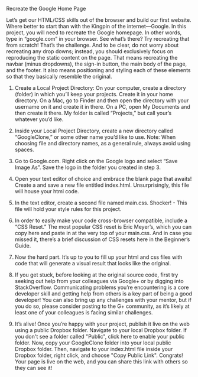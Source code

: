 Recreate the Google Home Page

Let’s get our HTML/CSS skills out of the browser and build our first website. Where better to start than with the Kingpin of the internet—Google. In this project, you will need to recreate the Google homepage. In other words, type in “google.com” in your browser. See what’s there? Try recreating that from scratch! That’s the challenge. And to be clear, do not worry about recreating any drop downs; instead, you should exclusively focus on reproducing the static content on the page. That means recreating the navbar (minus dropdowns), the sign-in button, the main body of the page, and the footer. It also means positioning and styling each of these elements so that they basically resemble the original.

1. Create a Local Project Directory: On your computer, create a directory (folder) in which you’ll keep your projects. Create it in your home directory. On a Mac, go to Finder and then open the directory with your username on it and create it in there. On a PC, open My Documents and then create it there. My folder is called “Projects,” but call your’s whatever you’d like.

2. Inside your Local Project Directory, create a new directory called “GoogleClone,” or some other name you’d like to use. Note: When choosing file and directory names, as a general rule, always avoid using spaces.

3. Go to Google.com. Right click on the Google logo and select “Save Image As”. Save the logo in the folder you created in step 3.

4. Open your text editor of choice and embrace the blank page that awaits! Create a and save a new file entitled index.html. Unsurprisingly, this file will house your html code.

5. In the text editor, create a second file named main.css. Shocker! - This file will hold your style rules for this project.

6. In order to easily make your code cross-browser compatible, include a “CSS Reset.” The most popular CSS reset is Eric Meyer’s, which you can copy here and paste in at the very top of your main.css. And in case you missed it, there’s a brief discussion of CSS resets here in the Beginner’s Guide.

7. Now the hard part. It’s up to you to fill up your html and css files with code that will generate a visual result that looks like the original.

8. If you get stuck, before looking at the original source code, first try seeking out help from your colleagues via Google+ or by digging into StackOverflow. Communicating problems you’re encountering is a core developer skill and getting help from others is a key part of being a good developer! You can also bring up any challenges with your mentor, but if you do so, please consider posting to the G+ community, as it’s likely at least one of your colleagues is facing similar challenges.

9. It’s alive! Once you’re happy with your project, publish it live on the web using a public Dropbox folder. Navigate to your local Dropbox folder. If you don't see a folder called "Public", click here to enable your public folder. Now, copy your GoogleClone folder into your local public Dropbox folder. Then, navigate to your index.html file inside your Dropbox folder, right click, and choose "Copy Public Link". Congrats! Your page is live on the web, and you can share this link with others so they can see it!


